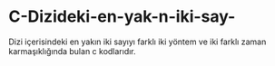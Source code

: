 # C-Dizideki-en-yak-n-iki-say-
Dizi içerisindeki en yakın iki sayıyı farklı iki yöntem ve iki farklı zaman karmaşıklığında bulan c kodlarıdır.
